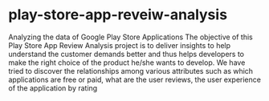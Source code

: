# play-store-app-reveiw-analysis
Analyzing the data of Google Play Store Applications
The objective of this Play Store App Review Analysis project is to deliver
insights to help understand the customer
demands better and thus helps developers
to make the right choice of the product
he/she wants to develop. We have tried to
discover the relationships among various
attributes such as which applications are
free or paid, what are the user reviews,
the user experience of the application by
rating
